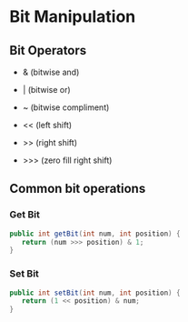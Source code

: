 
# Bit Manipulation

## Bit Operators

* & (bitwise and)

* | (bitwise or)

* ~ (bitwise compliment)

* \<< (left shift)

* \>> (right shift)

* \>>> (zero fill right shift)

## Common bit operations

### Get Bit
```java
public int getBit(int num, int position) {
   return (num >>> position) & 1;
}
```

### Set Bit
```java
public int setBit(int num, int position) {
   return (1 << position) & num;
}
```
